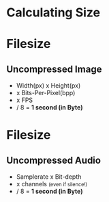 
# Calculating Size

# Filesize
## Uncompressed Image

  * Width(px) x Height(px)
  * x Bits-Per-Pixel(bpp)
  * x FPS
  * / 8 = **1 second (in Byte)**



# Filesize
## Uncompressed Audio

  * Samplerate x Bit-depth
  * x channels <small>(even if silence!)</small>
  * / 8 = **1 second (in Byte)**


